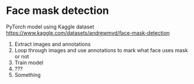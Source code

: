 # Face mask detection

PyTorch model using Kaggle dataset https://www.kaggle.com/datasets/andrewmvd/face-mask-detection

1. Extract images and annotations
2. Loop through images and use annotations to mark what face uses mask or not
3. Train model
4. ???
5. Something
